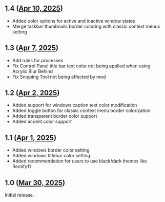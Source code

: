## 1.4 ([Apr 10, 2025](https://github.com/ramensoftware/windhawk-mods/blob/3af9d8212ade28ef23003557cbd9ad77db77acf2/mods/translucent-windows.wh.cpp))

* Added color options for active and inactive window states
* Merge taskbar thumbnails border coloring with classic context menus setting

## 1.3 ([Apr 7, 2025](https://github.com/ramensoftware/windhawk-mods/blob/901ab88551bbba9ff79f8e1b8e7e5aeb29edb982/mods/translucent-windows.wh.cpp))

* Add rules for processes
* Fix Control Panel title bar text color not being applied when using Acrylic Blur Behind
* Fix Snipping Tool not being affected by mod

## 1.2 ([Apr 2, 2025](https://github.com/ramensoftware/windhawk-mods/blob/193118c7ae5451a3536bf39e1f029b4c701e7c76/mods/translucent-windows.wh.cpp))

* Added support for windows caption text color modification
* Added toggle button for classic context menu border colorization
* Added transparent border color support
* Added accent color support

## 1.1 ([Apr 1, 2025](https://github.com/ramensoftware/windhawk-mods/blob/f37b34243dbc6240ffb8bc7fe459f1b87556878a/mods/translucent-windows.wh.cpp))

* Added windows border color setting
* Added windows titlebar color setting
* Added recommendation for users to use black/dark themes like Rectify11

## 1.0 ([Mar 30, 2025](https://github.com/ramensoftware/windhawk-mods/blob/9dde9190d290ba16ca4de17293a09cb3cb3d8c23/mods/translucent-windows.wh.cpp))

Initial release.

